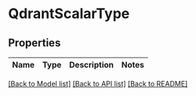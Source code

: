 # QdrantScalarType


## Properties
Name | Type | Description | Notes
------------ | ------------- | ------------- | -------------


[[Back to Model list]](../README.md#models) [[Back to API list]](../README.md#api-endpoints) [[Back to README]](../README.md)


